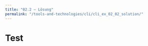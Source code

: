 ```yaml
---
title: "02.2 – Lösung"
permalink: "/tools-and-technologies/cli/cli_ex_02_02_solution/"
---
```


# Test